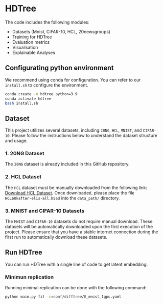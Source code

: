 # HDTree 

The code includes the following modules:
* Datasets (Mnist, CIFAR-10, HCL, 20newsgroups)
* Training for HDTree
* Evaluation metrics 
* Visualisation
* Explainable Analyses

## Configurating python environment

We recommend using conda for configuration. You can refer to our `install.sh` to configure the environment.

```bash
conda create -n hdtree python=3.9
conda activate hdtree
bash install.sh
```

## Dataset

This project utilizes several datasets, including `20NG`, `HCL`, `MNIST`, and `CIFAR-10`. Please follow the instructions below to understand the dataset structure and usage.

### 1. 20NG Dataset
The `20NG` dataset is already included in this GitHub repository.

### 2. HCL Dataset
The `HCL` dataset must be manually downloaded from the following link: [Download HCL Dataset](https://gofile.me/7794C/rSolqImMJ). Once downloaded, please place the file `HCL60kafter-elis-all.h5ad` into the `data_path/` directory.

### 3. MNIST and CIFAR-10 Datasets
The `MNIST` and `CIFAR-10` datasets do not require manual download. These datasets will be automatically downloaded upon the first execution of the project.
Please ensure that you have a stable internet connection during the first run to automatically download these datasets.

## Run HDTree

You can run HDTree with a single line of code to get latent embedding.

### Minimun replication

Running minimal replication can be done with the following command:

```bash
python main.py fit -c=conf/difftree/G_mnist_1gpu.yaml
```

